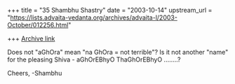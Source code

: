 +++
title = "35 Shambhu Shastry"
date = "2003-10-14"
upstream_url = "https://lists.advaita-vedanta.org/archives/advaita-l/2003-October/012256.html"

+++
[Archive link](https://lists.advaita-vedanta.org/archives/advaita-l/2003-October/012256.html)

Does not "aGhOra" mean "na GhOra = not terrible"? Is it not another 
"name" for the pleasing Shiva - aGhOrEBhyO ThaGhOrEBhyO ........?

Cheers,
-Shambhu

